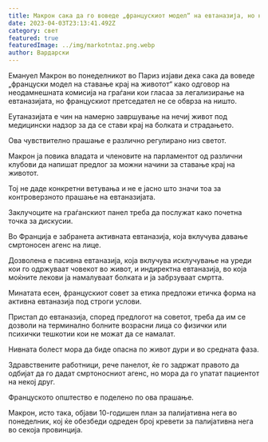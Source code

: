 ```yaml
---
title: Макрон сака да го воведе „францускиот модел“ на евтаназија, но ништо не ветил
date: 2023-04-03T23:13:41.492Z
category: свет
featured: true
featuredImage: ../img/markotntaz.png.webp
author: Вардарски
---
```


Емануел Макрон во понеделникот во Париз изјави дека сака да воведе „француски модел на ставање крај на животот“ како одговор на неодамнешната комисија на граѓани кои гласаа за легализирање на евтаназијата, но францускиот претседател не се обврза на ништо.

Еутаназијата е чин на намерно завршување на нечиј живот под медицински надзор за да се стави крај на болката и страдањето.

Ова чувствително прашање е различно регулирано низ светот.

Макрон ја повика владата и членовите на парламентот од различни клубови да напишат предлог за можни начини за ставање крај на животот.

Тој не даде конкретни ветувања и не е јасно што значи тоа за контроверзното прашање на евтаназијата.

Заклучоците на граѓанскиот панел треба да послужат како почетна точка за дискусии.

Во Франција е забранета активната евтаназија, која вклучува давање смртоносен агенс на лице.

Дозволена е пасивна евтаназија, која вклучува исклучување на уреди кои го одржуваат човекот во живот, и индиректна евтаназија, во која моќните лекови ја намалуваат болката и ја забрзуваат смртта.

Минатата есен, францускиот совет за етика предложи етичка форма на активна евтаназија под строги услови.

Пристап до евтаназија, според предлогот на советот, треба да им се дозволи на терминално болните возрасни лица со физички или психички тешкотии кои не можат да се намалат.

Нивната болест мора да биде опасна по живот дури и во средната фаза.

Здравствените работници, рече панелот, ќе го задржат правото да одбијат да го дадат смртоносниот агенс, но мора да го упатат пациентот на некој друг.

Француското општество е поделено по ова прашање.

Макрон, исто така, објави 10-годишен план за палијативна нега во понеделник, кој ќе обезбеди одреден број кревети за палијативна нега во секоја провинција.
